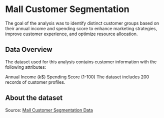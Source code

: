 # Mall Customer Segmentation 
The goal of the analysis was to identify distinct customer groups based on their annual income and spending score to enhance marketing strategies, improve customer experience, and optimize resource allocation. 

## Data Overview
The dataset used for this analysis contains customer information with the following attributes:

Annual Income (k$)
Spending Score (1-100)
The dataset includes 200 records of customer profiles.

## About the dataset
Source: [Mall Customer Segmentation Data]([https://www.kaggle.com/sidtwr/videogames-sales-dataset?select=Video_Games_Sales_as_at_22_Dec_2016.csv])
